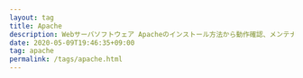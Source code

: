 ```yaml
---
layout: tag
title: Apache
description: Webサーバソフトウェア Apacheのインストール方法から動作確認、メンテナンス、チューニング方法などの解説記事です。
date: 2020-05-09T19:46:35+09:00
tag: apache
permalink: /tags/apache.html
---
```

